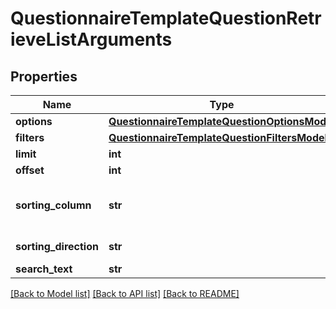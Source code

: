 # QuestionnaireTemplateQuestionRetrieveListArguments

## Properties
Name | Type | Description | Notes
------------ | ------------- | ------------- | -------------
**options** | [**QuestionnaireTemplateQuestionOptionsModel**](QuestionnaireTemplateQuestionOptionsModel.md) |  | [optional] 
**filters** | [**QuestionnaireTemplateQuestionFiltersModel**](QuestionnaireTemplateQuestionFiltersModel.md) |  | [optional] 
**limit** | **int** |  | [optional] 
**offset** | **int** |  | [optional] 
**sorting_column** | **str** | Sorting Column | [optional] [default to 'order']
**sorting_direction** | **str** | Sorting Direction | [optional] 
**search_text** | **str** |  | [optional] 

[[Back to Model list]](../README.md#documentation-for-models) [[Back to API list]](../README.md#documentation-for-api-endpoints) [[Back to README]](../README.md)



